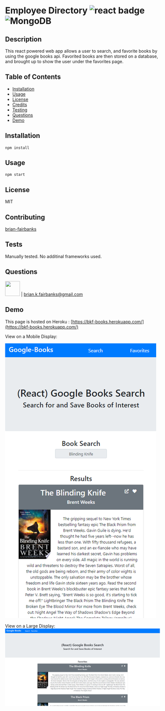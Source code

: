 # Employee Directory ![react badge](https://img.shields.io/static/v1?label=react.js&message=enabled&color=success)![MongoDB](https://img.shields.io/static/v1?label=MongoDB&message=enabled&color=success)

## Description
This react powered web app allows a user to search, and favorite books by using the google books api.
Favorited books are then stored on a database, and brought up to show the user under the favorites page. 


## Table of Contents
* [Installation](#installation)
* [Usage](#usage)
* [License](#license)
* [Credits](#contributing)
* [Testing](#tests)
* [Questions](#questions)
* [Demo](#demo)

## Installation
```
npm install
```
## Usage
```
npm start
```
## License
MIT

## Contributing
[brian-fairbanks](https://github.com/Brian-Fairbanks)

## Tests
Manually tested.  No additinal frameworks used.

## Questions
<img src="https://avatars0.githubusercontent.com/u/59707181?v=4" height="48" width="48"> | brian.k.fairbanks@gmail.com

## Demo
This page is hosted on Heroku : [https://bkf-books.herokuapp.com/](https://bkf-books.herokuapp.com/)

View on a Mobile Display:

![smallDisplay](https://github.com/Brian-Fairbanks/google-books/blob/master/assets/small.PNG?raw=true)

View on a Large Display: 
![largeDisplay](https://github.com/Brian-Fairbanks/google-books/blob/master/assets/large.PNG?raw=true)

